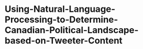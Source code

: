 # Using-Natural-Language-Processing-to-Determine-Canadian-Political-Landscape-based-on-Tweeter-Content